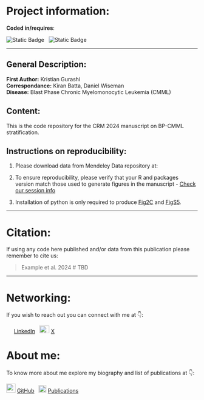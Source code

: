 
# Project information:

**Coded in/requires**:

![Static Badge](https://img.shields.io/badge/v4.3.3-blue?style=flat&logo=R)
&nbsp;
![Static Badge](https://img.shields.io/badge/v3.12.3-white?style=flat&logo=Python)

---

## General Description: 
**First Author:** Kristian Gurashi  
**Correspondance:** Kiran Batta, Daniel Wiseman  
**Disease:** Blast Phase Chronic Myelomonocytic Leukemia (CMML)

## Content: 
This is the code repository for the CRM 2024 manuscript on BP-CMML stratification.

## Instructions on reproducibility:

1) Please download data from Mendeley Data repository at:

2) To ensure reproducibility, please verify that your R and packages version match those used to generate figures in the manuscript - [Check our session info](https://github.com/uom-eoh-lab-published/2024__CRM__BP-CMML_Manuscript/blob/main/Scripts/Fig_01/Fig_01_ABE_SessionInfo.txt)

3) Installation of python is only required to produce [Fig2C](https://github.com/uom-eoh-lab-published/2024__CRM__BP-CMML_Manuscript/blob/main/Figures/Fig_02/Panel_C.png) and [FigS5](https://github.com/uom-eoh-lab-published/2024__CRM__BP-CMML_Manuscript/blob/main/Figures/Supplemental/Fig_S5.png).

---

# Citation:

If using any code here published and/or data from this publication please remember to cite us:

> Example et al. 2024 # TBD

---

# Networking:

If you wish to reach out you can connect with me at :point_down::

<img src="https://static.licdn.com/aero-v1/sc/h/4221chis9yaztef5phd0v3lal" width="16" height="16"> [LinkedIn](https://www.linkedin.com/in/kristiangurashi/)
&nbsp;
<img src="https://icon-icons.com/downloadimage.php?id=256078&root=4029/PNG/256/&file=twitter_x_new_logo_x_rounded_icon_256078.png" width="26" height="20"> [X](https://www.x.com/krgurashi)

# About me:

To know more about me explore my biography and list of publications at :point_down::

<img src="https://github.githubassets.com/assets/GitHub-Mark-ea2971cee799.png" width="24" height="24"> [GitHub](https://github.com/)
&nbsp;
<img src="https://upload.wikimedia.org/wikipedia/commons/thumb/c/c7/Google_Scholar_logo.svg/240px-Google_Scholar_logo.svg.png" width="20" height="20"> [Publications](https://scholar.google.com/citations?user=X2D8HogAAAAJ&hl=en)



